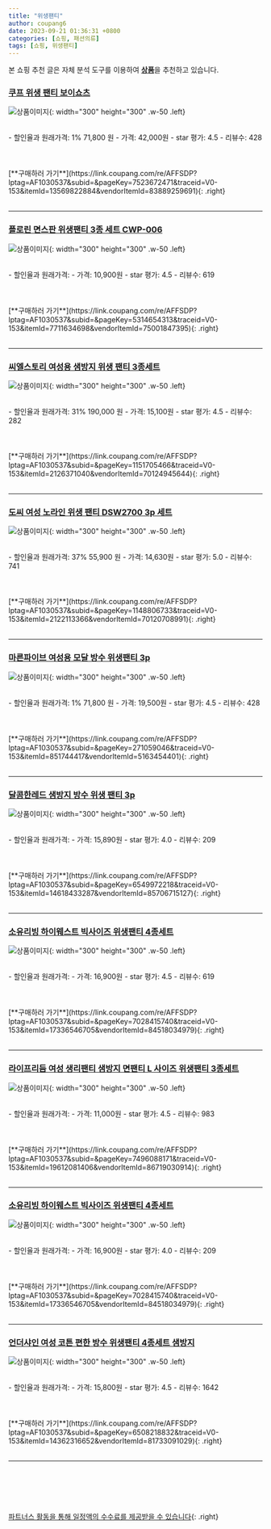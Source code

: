 ```yaml
---
title: "위생팬티"
author: coupang6
date: 2023-09-21 01:36:31 +0800
categories: [쇼핑, 패션의류]
tags: [쇼핑, 위생팬티]
---
```


본 쇼핑 추천 글은 자체 분석 도구를 이용하여 [**상품**](https://link.coupang.com/a/bao1ui)을 추천하고 있습니다.

### [쿠프 위생 팬티 보이쇼츠](https://link.coupang.com/re/AFFSDP?lptag=AF1030537&subid=&pageKey=7523672471&traceid=V0-153&itemId=13569822884&vendorItemId=83889259691)

![상품이미지](https://thumbnail9.coupangcdn.com/thumbnails/remote/230x230ex/image/vendor_inventory/9aad/a7ef89e1887e8bc5368a10e5d1b50f69ebf688a45bc5381b6180e8efca50.jpg){: width="300" height="300" .w-50 .left}


<br>
- 할인율과 원래가격: 1%  71,800   원
- 가격: 42,000원
- star 평가: 4.5
- 리뷰수: 428
<br>
<br>
<br>
<br>
[**구매하러 가기**](https://link.coupang.com/re/AFFSDP?lptag=AF1030537&subid=&pageKey=7523672471&traceid=V0-153&itemId=13569822884&vendorItemId=83889259691){: .right}
<br>
<br>

---

### [플로린 면스판 위생팬티 3종 세트 CWP-006](https://link.coupang.com/re/AFFSDP?lptag=AF1030537&subid=&pageKey=5314654313&traceid=V0-153&itemId=7711634698&vendorItemId=75001847395)

![상품이미지](https://thumbnail7.coupangcdn.com/thumbnails/remote/230x230ex/image/rs_quotation_api/ji8c6scs/6560cf7947a746f78aab66473329aefc.jpg){: width="300" height="300" .w-50 .left}


<br>
- 할인율과 원래가격: 
- 가격: 10,900원
- star 평가: 4.5
- 리뷰수: 619
<br>
<br>
<br>
<br>
[**구매하러 가기**](https://link.coupang.com/re/AFFSDP?lptag=AF1030537&subid=&pageKey=5314654313&traceid=V0-153&itemId=7711634698&vendorItemId=75001847395){: .right}
<br>
<br>

---

### [씨엘스토리 여성용 샘방지 위생 팬티 3종세트](https://link.coupang.com/re/AFFSDP?lptag=AF1030537&subid=&pageKey=1151705466&traceid=V0-153&itemId=2126371040&vendorItemId=70124945644)

![상품이미지](https://thumbnail10.coupangcdn.com/thumbnails/remote/230x230ex/image/retail/images/2020/01/07/9/2/2597900f-9940-4cb5-b7f5-5f1545f4563c.jpg){: width="300" height="300" .w-50 .left}


<br>
- 할인율과 원래가격: 31%  190,000   원
- 가격: 15,100원
- star 평가: 4.5
- 리뷰수: 282
<br>
<br>
<br>
<br>
[**구매하러 가기**](https://link.coupang.com/re/AFFSDP?lptag=AF1030537&subid=&pageKey=1151705466&traceid=V0-153&itemId=2126371040&vendorItemId=70124945644){: .right}
<br>
<br>

---

### [도씨 여성 노라인 위생 팬티 DSW2700 3p 세트](https://link.coupang.com/re/AFFSDP?lptag=AF1030537&subid=&pageKey=1148806733&traceid=V0-153&itemId=2122113366&vendorItemId=70120708991)

![상품이미지](https://thumbnail7.coupangcdn.com/thumbnails/remote/230x230ex/image/retail/images/83357464283382-99543c97-cfb7-4a8c-aa3d-4ad3e98d7436.jpg){: width="300" height="300" .w-50 .left}


<br>
- 할인율과 원래가격: 37%  55,900   원
- 가격: 14,630원
- star 평가: 5.0
- 리뷰수: 741
<br>
<br>
<br>
<br>
[**구매하러 가기**](https://link.coupang.com/re/AFFSDP?lptag=AF1030537&subid=&pageKey=1148806733&traceid=V0-153&itemId=2122113366&vendorItemId=70120708991){: .right}
<br>
<br>

---

### [마른파이브 여성용 모달 방수 위생팬티 3p](https://link.coupang.com/re/AFFSDP?lptag=AF1030537&subid=&pageKey=271059046&traceid=V0-153&itemId=851744417&vendorItemId=5163454401)

![상품이미지](https://thumbnail10.coupangcdn.com/thumbnails/remote/230x230ex/image/retail/images/2019/07/31/16/3/020ed097-4df8-4977-9d65-ee56dac55dd8.jpg){: width="300" height="300" .w-50 .left}


<br>
- 할인율과 원래가격: 1%  71,800   원
- 가격: 19,500원
- star 평가: 4.5
- 리뷰수: 428
<br>
<br>
<br>
<br>
[**구매하러 가기**](https://link.coupang.com/re/AFFSDP?lptag=AF1030537&subid=&pageKey=271059046&traceid=V0-153&itemId=851744417&vendorItemId=5163454401){: .right}
<br>
<br>

---

### [달콤한레드 샘방지 방수 위생 팬티 3p](https://link.coupang.com/re/AFFSDP?lptag=AF1030537&subid=&pageKey=6549972218&traceid=V0-153&itemId=14618433287&vendorItemId=85706715127)

![상품이미지](https://thumbnail7.coupangcdn.com/thumbnails/remote/230x230ex/image/rs_quotation_api/lnmoaytd/967c63ee1e8e4faea31108d4b1f9028e.png){: width="300" height="300" .w-50 .left}


<br>
- 할인율과 원래가격: 
- 가격: 15,890원
- star 평가: 4.0
- 리뷰수: 209
<br>
<br>
<br>
<br>
[**구매하러 가기**](https://link.coupang.com/re/AFFSDP?lptag=AF1030537&subid=&pageKey=6549972218&traceid=V0-153&itemId=14618433287&vendorItemId=85706715127){: .right}
<br>
<br>

---

### [소유리빙 하이웨스트 빅사이즈 위생팬티 4종세트](https://link.coupang.com/re/AFFSDP?lptag=AF1030537&subid=&pageKey=7028415740&traceid=V0-153&itemId=17336546705&vendorItemId=84518034979)

![상품이미지](https://thumbnail8.coupangcdn.com/thumbnails/remote/230x230ex/image/vendor_inventory/ba2d/64d690467d38a81c7fd94b285cb52422f2306367367edd55768194421cf1.jpg){: width="300" height="300" .w-50 .left}


<br>
- 할인율과 원래가격: 
- 가격: 16,900원
- star 평가: 4.5
- 리뷰수: 619
<br>
<br>
<br>
<br>
[**구매하러 가기**](https://link.coupang.com/re/AFFSDP?lptag=AF1030537&subid=&pageKey=7028415740&traceid=V0-153&itemId=17336546705&vendorItemId=84518034979){: .right}
<br>
<br>

---

### [라이프리듬 여성 생리팬티 샘방지 면팬티 L 사이즈 위생팬티 3종세트](https://link.coupang.com/re/AFFSDP?lptag=AF1030537&subid=&pageKey=7496088171&traceid=V0-153&itemId=19612081406&vendorItemId=86719030914)

![상품이미지](https://thumbnail6.coupangcdn.com/thumbnails/remote/230x230ex/image/vendor_inventory/a70f/d37d5bdaa524744d843a0aaa3f4b3d79ed079ff4e2dfc65721dffa076846.png){: width="300" height="300" .w-50 .left}


<br>
- 할인율과 원래가격: 
- 가격: 11,000원
- star 평가: 4.5
- 리뷰수: 983
<br>
<br>
<br>
<br>
[**구매하러 가기**](https://link.coupang.com/re/AFFSDP?lptag=AF1030537&subid=&pageKey=7496088171&traceid=V0-153&itemId=19612081406&vendorItemId=86719030914){: .right}
<br>
<br>

---

### [소유리빙 하이웨스트 빅사이즈 위생팬티 4종세트](https://link.coupang.com/re/AFFSDP?lptag=AF1030537&subid=&pageKey=7028415740&traceid=V0-153&itemId=17336546705&vendorItemId=84518034979)

![상품이미지](https://thumbnail8.coupangcdn.com/thumbnails/remote/230x230ex/image/vendor_inventory/ba2d/64d690467d38a81c7fd94b285cb52422f2306367367edd55768194421cf1.jpg){: width="300" height="300" .w-50 .left}


<br>
- 할인율과 원래가격: 
- 가격: 16,900원
- star 평가: 4.0
- 리뷰수: 209
<br>
<br>
<br>
<br>
[**구매하러 가기**](https://link.coupang.com/re/AFFSDP?lptag=AF1030537&subid=&pageKey=7028415740&traceid=V0-153&itemId=17336546705&vendorItemId=84518034979){: .right}
<br>
<br>

---

### [언더샤인 여성 코튼 편한 방수 위생팬티 4종세트 샘방지](https://link.coupang.com/re/AFFSDP?lptag=AF1030537&subid=&pageKey=6508218832&traceid=V0-153&itemId=14362316652&vendorItemId=81733091029)

![상품이미지](https://thumbnail7.coupangcdn.com/thumbnails/remote/230x230ex/image/vendor_inventory/2a20/e8b64bbe5039ad815257186fcdf91980e4669b64a5f8d045e4af03cc3d7f.jpg){: width="300" height="300" .w-50 .left}


<br>
- 할인율과 원래가격: 
- 가격: 15,800원
- star 평가: 4.5
- 리뷰수: 1642
<br>
<br>
<br>
<br>
[**구매하러 가기**](https://link.coupang.com/re/AFFSDP?lptag=AF1030537&subid=&pageKey=6508218832&traceid=V0-153&itemId=14362316652&vendorItemId=81733091029){: .right}
<br>
<br>

---
<br><br><br><br><br> [파트너스 활동을 통해 일정액의 수수료를 제공받을 수 있습니다](https://link.coupang.com/a/bao1ui){: .right}